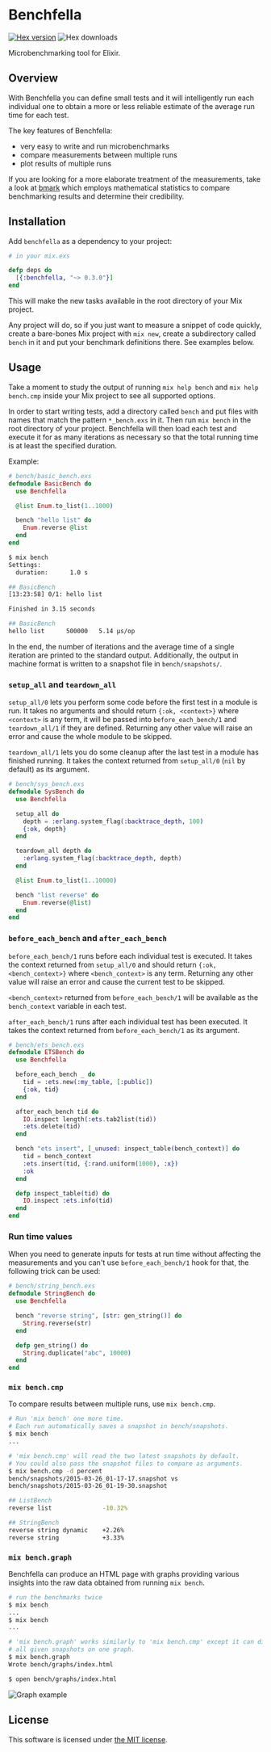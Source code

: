 Benchfella
==========

[![Hex version](https://img.shields.io/hexpm/v/benchfella.svg "Hex version")](https://hex.pm/packages/benchfella)
![Hex downloads](https://img.shields.io/hexpm/dt/benchfella.svg "Hex downloads")

Microbenchmarking tool for Elixir.

## Overview

With Benchfella you can define small tests and it will intelligently run each individual one to
obtain a more or less reliable estimate of the average run time for each test.

The key features of Benchfella:

  * very easy to write and run microbenchmarks
  * compare measurements between multiple runs
  * plot results of multiple runs

If you are looking for a more elaborate treatment of the measurements, take a look at
[bmark](https://github.com/joekain/bmark) which employs mathematical statistics to compare
benchmarking results and determine their credibility.


## Installation

Add `benchfella` as a dependency to your project:

```elixir
# in your mix.exs

defp deps do
  [{:benchfella, "~> 0.3.0"}]
end
```

This will make the new tasks available in the root directory of your Mix project.

Any project will do, so if you just want to measure a snippet of code quickly, create a bare-bones
Mix project with `mix new`, create a subdirectory called `bench` in it and put your benchmark
definitions there. See examples below.

## Usage

Take a moment to study the output of running `mix help bench` and `mix help bench.cmp` inside your
Mix project to see all supported options.

In order to start writing tests, add a directory called `bench` and put files with names that match
the pattern `*_bench.exs` in it. Then run `mix bench` in the root directory of your project.
Benchfella will then load each test and execute it for as many iterations as necessary so that the
total running time is at least the specified duration.

Example:

```elixir
# bench/basic_bench.exs
defmodule BasicBench do
  use Benchfella

  @list Enum.to_list(1..1000)

  bench "hello list" do
    Enum.reverse @list
  end
end
```

```sh
$ mix bench
Settings:
  duration:      1.0 s

## BasicBench
[13:23:58] 0/1: hello list

Finished in 3.15 seconds

## BasicBench
hello list      500000   5.14 µs/op
```

In the end, the number of iterations and the average time of a single iteration are printed to the
standard output. Additionally, the output in machine format is written to a snapshot file in
`bench/snapshots/`.


### `setup_all` and `teardown_all`

`setup_all/0` lets you perform some code before the first test in a module is run.
It takes no arguments and should return `{:ok, <context>}` where `<context>` is
any term, it will be passed into `before_each_bench/1` and `teardown_all/1` if they are
defined. Returning any other value will raise an error and cause the whole
module to be skipped.

`teardown_all/1` lets you do some cleanup after the last test in a module has
finished running. It takes the context returned from `setup_all/0` (`nil` by
default) as its argument.

```elixir
# bench/sys_bench.exs
defmodule SysBench do
  use Benchfella

  setup_all do
    depth = :erlang.system_flag(:backtrace_depth, 100)
    {:ok, depth}
  end

  teardown_all depth do
    :erlang.system_flag(:backtrace_depth, depth)
  end

  @list Enum.to_list(1..10000)

  bench "list reverse" do
    Enum.reverse(@list)
  end
end
```

### `before_each_bench` and `after_each_bench`

`before_each_bench/1` runs before each individual test is executed. It
takes the context returned from `setup_all/0` and should return `{:ok,
<bench_context>}` where `<bench_context>` is any term. Returning any other value
will raise an error and cause the current test to be skipped.

`<bench_context>` returned from `before_each_bench/1` will be available as the
`bench_context` variable in each test.

`after_each_bench/1` runs after each individual test has been executed. It
takes the context returned from `before_each_bench/1` as its argument.

```elixir
# bench/ets_bench.exs
defmodule ETSBench do
  use Benchfella

  before_each_bench _ do
    tid = :ets.new(:my_table, [:public])
    {:ok, tid}
  end

  after_each_bench tid do
    IO.inspect length(:ets.tab2list(tid))
    :ets.delete(tid)
  end

  bench "ets insert", [_unused: inspect_table(bench_context)] do
    tid = bench_context
    :ets.insert(tid, {:rand.uniform(1000), :x})
    :ok
  end

  defp inspect_table(tid) do
    IO.inspect :ets.info(tid)
  end
end
```

### Run time values

When you need to generate inputs for tests at run time without affecting the measurements and you
can't use `before_each_bench/1` hook for that, the following trick can be used:

```elixir
# bench/string_bench.exs
defmodule StringBench do
  use Benchfella

  bench "reverse string", [str: gen_string()] do
    String.reverse(str)
  end

  defp gen_string() do
    String.duplicate("abc", 10000)
  end
end
```

### `mix bench.cmp`

To compare results between multiple runs, use `mix bench.cmp`.

```sh
# Run 'mix bench' one more time.
# Each run automatically saves a snapshot in bench/snapshots.
$ mix bench
...

# 'mix bench.cmp' will read the two latest snapshots by default.
# You could also pass the snapshot files to compare as arguments.
$ mix bench.cmp -d percent
bench/snapshots/2015-03-26_01-17-17.snapshot vs
bench/snapshots/2015-03-26_01-19-30.snapshot

## ListBench
reverse list              -10.32%

## StringBench
reverse string dynamic    +2.26%
reverse string            +3.33%
```

### `mix bench.graph`

Benchfella can produce an HTML page with graphs providing various insights into
the raw data obtained from running `mix bench`.

```sh
# run the benchmarks twice
$ mix bench
...
$ mix bench
...

# 'mix bench.graph' works similarly to 'mix bench.cmp' except it can display
# all given snapshots on one graph.
$ mix bench.graph
Wrote bench/graphs/index.html

$ open bench/graphs/index.html
```

![Graph example](bench_graph.png "Graph example")


## License

This software is licensed under [the MIT license](LICENSE).

